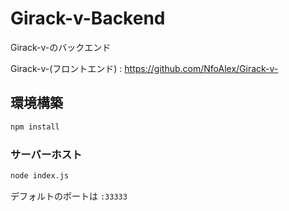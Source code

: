 # Girack-v-Backend

Girack-v-のバックエンド

Girack-v-(フロントエンド) : https://github.com/NfoAlex/Girack-v-

## 環境構築

```sh
npm install
```

### サーバーホスト

```sh
node index.js
```

デフォルトのポートは ```:33333```
